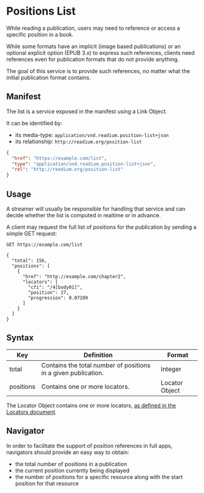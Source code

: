 # Positions List

While reading a publication, users may need to reference or access a specific position in a book.

While some formats have an implicit (image based publications) or an optional explicit option (EPUB 3.x) to express such references, clients need references even for publication formats that do not provide anything.

The goal of this service is to provide such references, no matter what the initial publication format contains.


## Manifest

The list is a service exposed in the manifest using a Link Object. 

It can be identified by: 

- its media-type: `application/vnd.readium.position-list+json`
- its relationship: `http://readium.org/position-list`


```json
{
  "href": "https://example.com/list",
  "type": "application/vnd.readium.position-list+json",
  "rel": "http://readium.org/position-list"
}
```

## Usage

A streamer will usually be responsible for handling that service and can decide whether the list is computed in realtime or in advance.

A client may request the full list of positions for the publication by sending a simple GET request:

```
GET https://example.com/list

{
  "total": 156,
  "positions": [
    {
      "href": "http://example.com/chapter2",
      "locators": [
        "cfi": "/4[body01]",
        "position": 27,
        "progression": 0.07289
      ]
    }
  ]
}
```

## Syntax

| Key  | Definition | Format |
| ---- | ---------- | ------ | 
| total  | Contains the total number of positions in a given publication.  | Integer |
| positions  | Contains one or more locators.  | Locator Object |

The Locator Object contains one or more locators, [as defined in the Locators document](/locators#the-locator-object).

## Navigator

In order to facilitate the support of position references in full apps, navigators should provide an easy way to obtain:

* the total number of positions in a publication
* the current position currently being displayed
* the number of positions for a specific resource along with the start position for that resource


